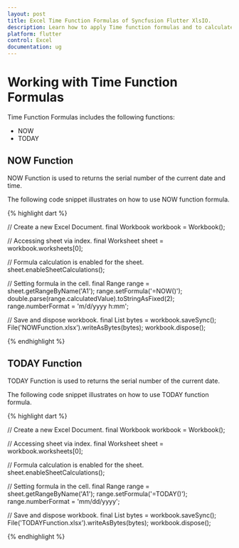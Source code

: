 ```yaml
---
layout: post
title: Excel Time Function Formulas of Syncfusion Flutter XlsIO.
description: Learn how to apply Time function formulas and to calculate value in the cells of Excel worksheet using Syncfusion Flutter XlsIO. 
platform: flutter
control: Excel
documentation: ug
---
```


# Working with Time Function Formulas

Time Function Formulas includes the following functions:

* NOW
* TODAY

## NOW Function

NOW Function is used to returns the serial number of the current date and time.

The following code snippet illustrates on how to use NOW function formula.

{% highlight dart %}

// Create a new Excel Document.
final Workbook workbook = Workbook();

// Accessing sheet via index.
final Worksheet sheet = workbook.worksheets[0];

// Formula calculation is enabled for the sheet.
sheet.enableSheetCalculations();

// Setting formula in the cell.
final Range range = sheet.getRangeByName('A1');
range.setFormula('=NOW()');
double.parse(range.calculatedValue).toStringAsFixed(2);
range.numberFormat = 'm/d/yyyy h:mm';

// Save and dispose workbook.
final List<int> bytes = workbook.saveSync();
File('NOWFunction.xlsx').writeAsBytes(bytes);
workbook.dispose();

{% endhighlight %}

## TODAY Function

TODAY Function is used to returns the serial number of the current date.

The following code snippet illustrates on how to use TODAY function formula.

{% highlight dart %}

// Create a new Excel Document.
final Workbook workbook = Workbook();

// Accessing sheet via index.
final Worksheet sheet = workbook.worksheets[0];

// Formula calculation is enabled for the sheet.
sheet.enableSheetCalculations();

// Setting formula in the cell.
final Range range = sheet.getRangeByName('A1');
range.setFormula('=TODAY()');
range.numberFormat = 'mm/dd/yyyy';

// Save and dispose workbook.
final List<int> bytes = workbook.saveSync();
File('TODAYFunction.xlsx').writeAsBytes(bytes);
workbook.dispose();

{% endhighlight %}




